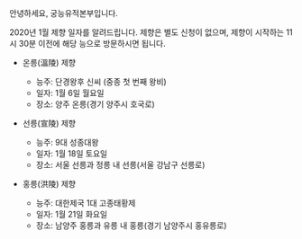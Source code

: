 안녕하세요, 궁능유적본부입니다.

2020년 1월 제향 일자를 알려드립니다. 제향은 별도 신청이 없으며, 제향이 시작하는 11시 30분 이전에 해당 능으로 방문하시면 됩니다.

- 온릉(溫陵) 제향
  - 능주: 단경왕후 신씨 (중종 첫 번째 왕비)
  - 일자: 1월 6일 월요일
  - 장소: 양주 온릉(경기 양주시 호국로)

- 선릉(宣陵) 제향
  - 능주: 9대 성종대왕
  - 일자: 1월 18일 토요일
  - 장소: 서울 선릉과 정릉 내 선릉(서울 강남구 선릉로)

- 홍릉(洪陵) 제향
  - 능주: 대한제국 1대 고종태황제
  - 일자: 1월 21일 화요일
  - 장소: 남양주 홍릉과 유릉 내 홍릉(경기 남양주시 홍유릉로)